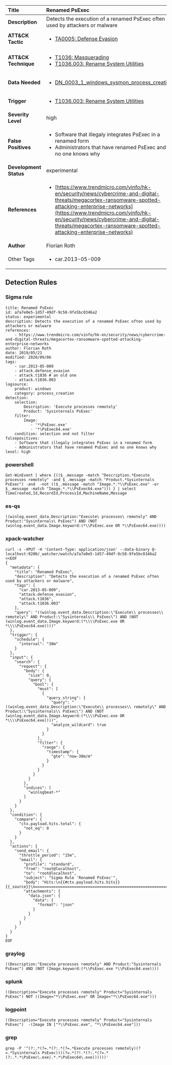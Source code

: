 | Title                    | Renamed PsExec       |
|:-------------------------|:------------------|
| **Description**          | Detects the execution of a renamed PsExec often used by attackers or malware |
| **ATT&amp;CK Tactic**    |  <ul><li>[TA0005: Defense Evasion](https://attack.mitre.org/tactics/TA0005)</li></ul>  |
| **ATT&amp;CK Technique** | <ul><li>[T1036: Masquerading](https://attack.mitre.org/techniques/T1036)</li><li>[T1036.003: Rename System Utilities](https://attack.mitre.org/techniques/T1036/003)</li></ul>  |
| **Data Needed**          | <ul><li>[DN_0003_1_windows_sysmon_process_creation](../Data_Needed/DN_0003_1_windows_sysmon_process_creation.md)</li></ul>  |
| **Trigger**              | <ul><li>[T1036.003: Rename System Utilities](../Triggers/T1036.003.md)</li></ul>  |
| **Severity Level**       | high |
| **False Positives**      | <ul><li>Software that illegaly integrates PsExec in a renamed form</li><li>Administrators that have renamed PsExec and no one knows why</li></ul>  |
| **Development Status**   | experimental |
| **References**           | <ul><li>[https://www.trendmicro.com/vinfo/hk-en/security/news/cybercrime-and-digital-threats/megacortex-ransomware-spotted-attacking-enterprise-networks](https://www.trendmicro.com/vinfo/hk-en/security/news/cybercrime-and-digital-threats/megacortex-ransomware-spotted-attacking-enterprise-networks)</li></ul>  |
| **Author**               | Florian Roth |
| Other Tags           | <ul><li>car.2013-05-009</li></ul> | 

## Detection Rules

### Sigma rule

```
title: Renamed PsExec
id: a7a7e0e5-1d57-49df-9c58-9fe5bc0346a2
status: experimental
description: Detects the execution of a renamed PsExec often used by attackers or malware
references:
    - https://www.trendmicro.com/vinfo/hk-en/security/news/cybercrime-and-digital-threats/megacortex-ransomware-spotted-attacking-enterprise-networks
author: Florian Roth
date: 2019/05/21
modified: 2020/09/06
tags:
    - car.2013-05-009
    - attack.defense_evasion
    - attack.t1036 # an old one
    - attack.t1036.003
logsource:
    product: windows
    category: process_creation
detection:
    selection:
        Description: 'Execute processes remotely'
        Product: 'Sysinternals PsExec'
    filter:
        Image:
           - '*\PsExec.exe'
           - '*\PsExec64.exe'
    condition: selection and not filter
falsepositives:
    - Software that illegaly integrates PsExec in a renamed form
    - Administrators that have renamed PsExec and no one knows why
level: high

```





### powershell
    
```
Get-WinEvent | where {(($_.message -match "Description.*Execute processes remotely" -and $_.message -match "Product.*Sysinternals PsExec") -and  -not (($_.message -match "Image.*.*\\PsExec.exe" -or $_.message -match "Image.*.*\\PsExec64.exe"))) } | select TimeCreated,Id,RecordId,ProcessId,MachineName,Message
```


### es-qs
    
```
((winlog.event_data.Description:"Execute\ processes\ remotely" AND Product:"Sysinternals\ PsExec") AND (NOT (winlog.event_data.Image.keyword:(*\\PsExec.exe OR *\\PsExec64.exe))))
```


### xpack-watcher
    
```
curl -s -XPUT -H 'Content-Type: application/json' --data-binary @- localhost:9200/_watcher/watch/a7a7e0e5-1d57-49df-9c58-9fe5bc0346a2 <<EOF
{
  "metadata": {
    "title": "Renamed PsExec",
    "description": "Detects the execution of a renamed PsExec often used by attackers or malware",
    "tags": [
      "car.2013-05-009",
      "attack.defense_evasion",
      "attack.t1036",
      "attack.t1036.003"
    ],
    "query": "((winlog.event_data.Description:\"Execute\\ processes\\ remotely\" AND Product:\"Sysinternals\\ PsExec\") AND (NOT (winlog.event_data.Image.keyword:(*\\\\PsExec.exe OR *\\\\PsExec64.exe))))"
  },
  "trigger": {
    "schedule": {
      "interval": "30m"
    }
  },
  "input": {
    "search": {
      "request": {
        "body": {
          "size": 0,
          "query": {
            "bool": {
              "must": [
                {
                  "query_string": {
                    "query": "((winlog.event_data.Description:\"Execute\\ processes\\ remotely\" AND Product:\"Sysinternals\\ PsExec\") AND (NOT (winlog.event_data.Image.keyword:(*\\\\PsExec.exe OR *\\\\PsExec64.exe))))",
                    "analyze_wildcard": true
                  }
                }
              ],
              "filter": {
                "range": {
                  "timestamp": {
                    "gte": "now-30m/m"
                  }
                }
              }
            }
          }
        },
        "indices": [
          "winlogbeat-*"
        ]
      }
    }
  },
  "condition": {
    "compare": {
      "ctx.payload.hits.total": {
        "not_eq": 0
      }
    }
  },
  "actions": {
    "send_email": {
      "throttle_period": "15m",
      "email": {
        "profile": "standard",
        "from": "root@localhost",
        "to": "root@localhost",
        "subject": "Sigma Rule 'Renamed PsExec'",
        "body": "Hits:\n{{#ctx.payload.hits.hits}}{{_source}}\n================================================================================\n{{/ctx.payload.hits.hits}}",
        "attachments": {
          "data.json": {
            "data": {
              "format": "json"
            }
          }
        }
      }
    }
  }
}
EOF

```


### graylog
    
```
((Description:"Execute processes remotely" AND Product:"Sysinternals PsExec") AND (NOT (Image.keyword:(*\\PsExec.exe *\\PsExec64.exe))))
```


### splunk
    
```
((Description="Execute processes remotely" Product="Sysinternals PsExec") NOT ((Image="*\\PsExec.exe" OR Image="*\\PsExec64.exe")))
```


### logpoint
    
```
((Description="Execute processes remotely" Product="Sysinternals PsExec")  -(Image IN ["*\\PsExec.exe", "*\\PsExec64.exe"]))
```


### grep
    
```
grep -P '^(?:.*(?=.*(?:.*(?=.*Execute processes remotely)(?=.*Sysinternals PsExec)))(?=.*(?!.*(?:.*(?=.*(?:.*.*\PsExec\.exe|.*.*\PsExec64\.exe))))))'
```



